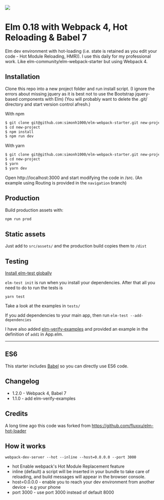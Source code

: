 <img src="https://circleci.com/gh/simonh1000/elm-webpack-starter.png?circle-token=:circle-token">

# Elm 0.18 with Webpack 4, Hot Reloading & Babel 7

Elm dev environment with hot-loading (i.e. state is retained as you edit your code - Hot Module Reloading, HMR)). I use this daily for my professional work. Like elm-community/elm-webpack-starter but using Webpack 4.

## Installation

Clone this repo into a new project folder and run install script.
(I ignore the errors about missing jquery as it is best not to use the Bootstrap jquery-based components with Elm)
(You will probably want to delete the .git/ directory and start version control afresh.)

With npm

```sh
$ git clone git@github.com:simonh1000/elm-webpack-starter.git new-project
$ cd new-project
$ npm install
$ npm run dev
```

With yarn
```sh
$ git clone git@github.com:simonh1000/elm-webpack-starter.git new-project
$ cd new-project
$ yarn
$ yarn dev
 ```

Open http://localhost:3000 and start modifying the code in /src.
(An example using Routing is provided in the `navigation` branch)

## Production

Build production assets with:

```sh
npm run prod
```

## Static assets

Just add to `src/assets/` and the production build copies them to `/dist`

## Testing

[Install elm-test globally](https://github.com/elm-community/elm-test#running-tests-locally)

`elm-test init` is run when you install your dependencies. After that all you need to do to run the tests is

```
yarn test
```

Take a look at the examples in `tests/`

If you add dependencies to your main app, then run `elm-test --add-dependencies`

I have also added [elm-verify-examples](https://github.com/stoeffel/elm-verify-examples) and provided an example in the definition of `add1` in App.elm.

<hr />

## ES6

This starter includes [Babel](https://babeljs.io/) so you can directly use ES6 code.

## Changelog

 - 1.2.0 - Webpack 4, Babel 7
 - 1.1.0 - add elm-verify-examples

 ## Credits

 A long time ago this code was forked from https://github.com/fluxxu/elm-hot-loader


 ## How it works

 `webpack-dev-server --hot --inline --host=0.0.0.0 --port 3000`

  - hot Enable webpack's Hot Module Replacement feature
  - inline (default) a script will be inserted in your bundle to take care of reloading, and build messages will appear in the browser console.
  - host=0.0.0.0 - enable you to reach your dev environment from another device - e.g  your phone
  - port 3000 - use port 3000 instead of default 8000
